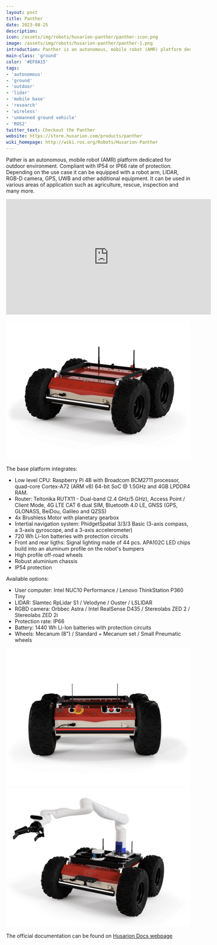 ```yaml
---
layout: post
title: Panther
date: 2023-08-25
description:
icon: /assets/img/robots/husarion-panther/panther-icon.png
image: /assets/img/robots/husarion-panther/panther-1.png
introduction: Panther is an autonomous, mobile robot (AMR) platform dedicated for outdoor environment. Compliant with IP54 or IP66 rate of protection. Depending on the use case it can be equipped with a robot arm, LIDAR, RGB-D camera, GPS, UWB and other additional equipment. It can be used in various areas of application such as construction, agriculture, logistics, inspection and many more.
main-class: 'ground'
color: '#EF0A15'
tags:
- 'autonomous'
- 'ground'
- 'outdoor'
- 'lidar'
- 'mobile base'
- 'research'
- 'wireless'
- 'unmanned ground vehicle'
- 'ROS2'
twitter_text: Checkout the Panther
website: https://store.husarion.com/products/panther
wiki_homepage: http://wiki.ros.org/Robots/Husarion-Panther
---
```


Pather is an autonomous, mobile robot (AMR) platform dedicated for outdoor environment. Compliant with IP54 or IP66 rate of protection. Depending on the use case it can be equipped with a robot arm, LIDAR, RGB-D camera, GPS, UWB and other additional equipment. It can be used in various areas of application such as agriculture, rescue, inspection and many more.

<iframe width="560" height="315" src="https://www.youtube.com/embed/aABlD3RVOc8?si=6aPGqp9ayO6sElWo" frameborder="0" allow="accelerometer; autoplay; clipboard-write; encrypted-media; gyroscope; picture-in-picture" allowfullscreen></iframe>

![Appearance](/assets/img/robots/husarion-panther/panther-1.png)

The base platform integrates:

- Low level CPU: Raspberry Pi 4B with Broadcom BCM2711 processor, quad-core Cortex-A72 (ARM v8) 64-bit SoC @ 1.5GHz and 4GB LPDDR4 RAM.
- Router:  Teltonika RUTX11 - Dual-band (2.4 GHz/5 GHz), Access Point / Client Mode, 4G LTE CAT 6 dual SIM, Bluetooth 4.0 LE, GNSS (GPS, GLONASS, BeiDou, Galileo and QZSS)
- 4x Brushless Motor with planetary gearbox
- Intertial navigation system:  PhidgetSpatial 3/3/3 Basic (3-axis compass, a 3-axis gyroscope, and a 3-axis accelerometer)
- 720 Wh Li-Ion batteries with protection circuits
- Front and rear ligths:  Signal lighting made of 44 pcs. APA102C LED chips build into an aluminum profile on the robot's bumpers
- High profile off-road wheels
- Robust aluminium chassis
- IP54 protection

Available options:

- User computer: Intel NUC10 Performance / Lenovo ThinkStation P360 Tiny
- LIDAR: Slamtec RpLidar S1 / Velodyne / Ouster / LSLIDAR
- RGBD camera: Orbbec Astra / Intel RealSense D435 / Stereolabs ZED 2 / Stereolabs ZED 2i
- Protection rate: IP66
- Battery: 1440 Wh Li-Ion batteries with protection circuits
- Wheels: Mecanum (8") / Standard + Mecanum set / Small Pneumatic wheels

![Appearance](/assets/img/robots/husarion-panther/panther-3.png)
![Appearance](/assets/img/robots/husarion-panther/panther-6.png)

The official documentation can be found on [Husarion Docs webpage](https://husarion.com/manuals/panther)
